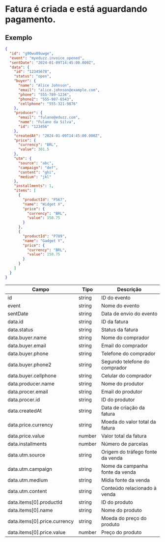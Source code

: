 # Fatura é criada e está aguardando pagamento.

## Exemplo

```json
{
  "id": "g90wu09uwge",
  "event": "myeduzz.invoice_opened",
  "sentDate": "2024-01-09T14:45:00.000Z",
  "data": {
    "id": "12345678",
    "status": "open",
    "buyer": {
      "name": "Alice Johnson",
      "email": "alice.johnson@example.com",
      "phone": "555-789-1234",
      "phone2": "555-987-6543",
      "cellphone": "555-321-9876"
    },
    "producer": {
      "email": "fulano@eduzz.com",
      "name": "Fulano da Silva",
      "id": "123456"
    },
    "createdAt": "2024-01-09T14:45:00.000Z",
    "price": {
      "currency": "BRL",
      "value": 301.5
    },
    "utm": {
      "source": "abc",
      "campaign": "def",
      "content": "ghi",
      "medium": "jkl"
    },
    "installments": 1,
    "items": [
      {
        "productId": "P567",
        "name": "Widget X",
        "price": {
          "currency": "BRL",
          "value": 150.75
        }
      },
      {
        "productId": "P789",
        "name": "Gadget Y",
        "price": {
          "currency": "BRL",
          "value": 150.75
        }
      }
    ]
  }
}
```

| Campo                        | Tipo   | Descrição                        |
| ---------------------------- | ------ | -------------------------------- |
| id                           | string | ID do evento                     |
| event                        | string | Nome do evento                   |
| sentDate                     | string | Data de envio do evento          |
| data.id                      | string | ID da fatura                     |
| data.status                  | string | Status da fatura                 |
| data.buyer.name              | string | Nome do comprador                |
| data.buyer.email             | string | Email do comprador               |
| data.buyer.phone             | string | Telefone do comprador            |
| data.buyer.phone2            | string | Segundo telefone do comprador    |
| data.buyer.cellphone         | string | Celular do comprador             |
| data.producer.name           | string | Nome do produtor                 |
| data.procer.email            | string | Email do produtor                |
| data.procer.id               | string | ID do produtor                   |
| data.createdAt               | string | Data de criação da fatura        |
| data.price.currency          | string | Moeda do valor total da fatura   |
| data.price.value             | number | Valor total da fatura            |
| data.installments            | number | Número de parcelas               |
| data.utm.source              | string | Origem do tráfego fonte da venda |
| data.utm.campaign            | string | Nome da campanha fonte da venda  |
| data.utm.medium              | string | Mídia fonte da venda             |
| data.utm.content             | string | Conteúdo relacionado à venda     |
| data.items[0].productId      | string | ID do produto                    |
| data.items[0].name           | string | Nome do produto                  |
| data.items[0].price.currency | string | Moeda do preço do produto        |
| data.items[0].price.value    | number | Preço do produto                 |
